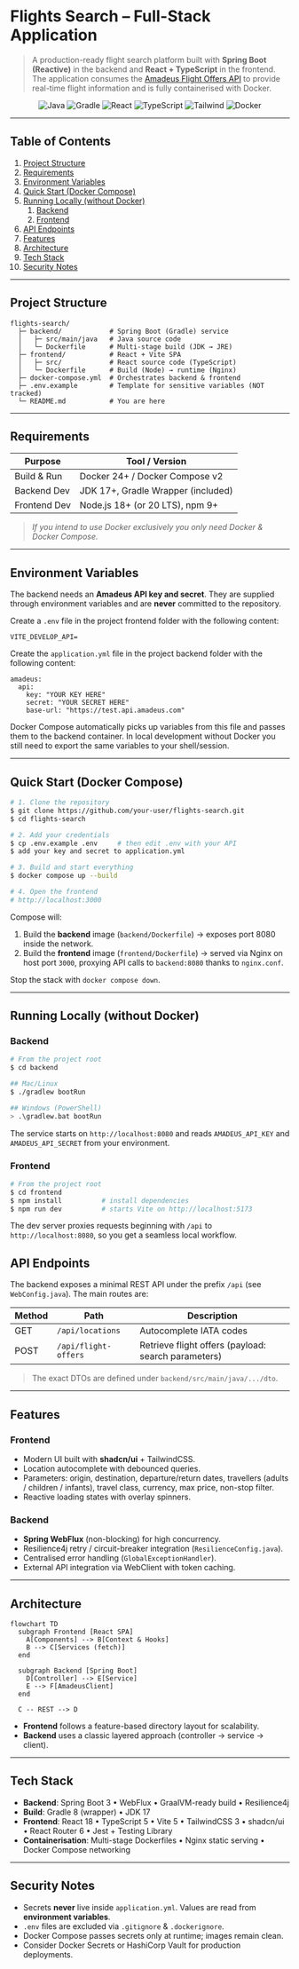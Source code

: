 # Flights Search – Full-Stack Application

> A production-ready flight search platform built with **Spring Boot (Reactive)** in the backend and **React + TypeScript** in the frontend. The application consumes the [Amadeus Flight Offers API](https://developers.amadeus.com/) to provide real-time flight information and is fully containerised with Docker.

<p align="center">
  <img alt="Java" src="https://img.shields.io/badge/Java-17-orange" />
  <img alt="Gradle" src="https://img.shields.io/badge/Gradle-8.x-important" />
  <img alt="React" src="https://img.shields.io/badge/React-18-blue" />
  <img alt="TypeScript" src="https://img.shields.io/badge/TypeScript-5-blue" />
  <img alt="Tailwind" src="https://img.shields.io/badge/TailwindCSS-3-blueviolet" />
  <img alt="Docker" src="https://img.shields.io/badge/Docker-ready-informational" />
</p>

---

## Table of Contents

1. [Project Structure](#project-structure)
2. [Requirements](#requirements)
3. [Environment Variables](#environment-variables)
4. [Quick Start (Docker Compose)](#quick-start-docker-compose)
5. [Running Locally (without Docker)](#running-locally-without-docker)
   1. [Backend](#backend)
   2. [Frontend](#frontend)
6. [API Endpoints](#api-endpoints)
7. [Features](#features)
8. [Architecture](#architecture)
9. [Tech Stack](#tech-stack)
10. [Security Notes](#security-notes)

---

## Project Structure

```
flights-search/
  ├─ backend/            # Spring Boot (Gradle) service
  │   ├─ src/main/java   # Java source code
  │   └─ Dockerfile      # Multi-stage build (JDK → JRE)
  ├─ frontend/           # React + Vite SPA
  │   ├─ src/            # React source code (TypeScript)
  │   └─ Dockerfile      # Build (Node) → runtime (Nginx)
  ├─ docker-compose.yml  # Orchestrates backend & frontend
  ├─ .env.example        # Template for sensitive variables (NOT tracked)
  └─ README.md           # You are here
```

---

## Requirements

| Purpose      | Tool / Version |
|--------------|----------------|
| Build & Run  | Docker 24+ / Docker Compose v2 |
| Backend Dev  | JDK 17+, Gradle Wrapper (included) |
| Frontend Dev | Node.js 18+ (or 20 LTS), npm 9+ |

> *If you intend to use Docker exclusively you only need Docker & Docker Compose.*

---

## Environment Variables

The backend needs an **Amadeus API key and secret**. They are supplied through environment variables and are **never** committed to the repository.

Create a `.env` file in the project frontend folder with the following content:

```dotenv
VITE_DEVELOP_API=
```

Create the `application.yml` file in the project backend folder with the following content:

```application
amadeus:
  api:
    key: "YOUR KEY HERE"
    secret: "YOUR SECRET HERE"
    base-url: "https://test.api.amadeus.com"
```

Docker Compose automatically picks up variables from this file and passes them to the backend container. In local development without Docker you still need to export the same variables to your shell/session.

---

## Quick Start (Docker Compose)

```bash
# 1. Clone the repository
$ git clone https://github.com/your-user/flights-search.git
$ cd flights-search

# 2. Add your credentials
$ cp .env.example .env     # then edit .env with your API
$ add your key and secret to application.yml

# 3. Build and start everything
$ docker compose up --build

# 4. Open the frontend
# http://localhost:3000
```

Compose will:
1. Build the **backend** image (`backend/Dockerfile`) → exposes port 8080 inside the network.
2. Build the **frontend** image (`frontend/Dockerfile`) → served via Nginx on host port `3000`, proxying API calls to `backend:8080` thanks to `nginx.conf`.

Stop the stack with `docker compose down`.

---

## Running Locally (without Docker)

### Backend

```bash
# From the project root
$ cd backend

## Mac/Linux
$ ./gradlew bootRun

## Windows (PowerShell)
> .\gradlew.bat bootRun
```

The service starts on `http://localhost:8080` and reads `AMADEUS_API_KEY` and `AMADEUS_API_SECRET` from your environment.

### Frontend

```bash
# From the project root
$ cd frontend
$ npm install          # install dependencies
$ npm run dev          # starts Vite on http://localhost:5173
```

The dev server proxies requests beginning with `/api` to `http://localhost:8080`, so you get a seamless local workflow.

## API Endpoints

The backend exposes a minimal REST API under the prefix `/api` (see `WebConfig.java`). The main routes are:

| Method | Path                    | Description                       |
|--------|-------------------------|-----------------------------------|
| GET    | `/api/locations`        | Autocomplete IATA codes           |
| POST   | `/api/flight-offers`    | Retrieve flight offers (payload: search parameters) |

> The exact DTOs are defined under `backend/src/main/java/.../dto`.

---

## Features

### Frontend
* Modern UI built with **shadcn/ui** + TailwindCSS.
* Location autocomplete with debounced queries.
* Parameters: origin, destination, departure/return dates, travellers (adults / children / infants), travel class, currency, max price, non-stop filter.
* Reactive loading states with overlay spinners.

### Backend
* **Spring WebFlux** (non-blocking) for high concurrency.
* Resilience4j retry / circuit-breaker integration (`ResilienceConfig.java`).
* Centralised error handling (`GlobalExceptionHandler`).
* External API integration via WebClient with token caching.

---

## Architecture

```mermaid
flowchart TD
  subgraph Frontend [React SPA]
    A[Components] --> B[Context & Hooks]
    B --> C[Services (fetch)]
  end

  subgraph Backend [Spring Boot]
    D[Controller] --> E[Service]
    E --> F[AmadeusClient]
  end

  C -- REST --> D
```

* **Frontend** follows a feature-based directory layout for scalability.
* **Backend** uses a classic layered approach (controller → service → client).

---

## Tech Stack

* **Backend**: Spring Boot 3 • WebFlux • GraalVM-ready build • Resilience4j
* **Build**: Gradle 8 (wrapper) • JDK 17
* **Frontend**: React 18 • TypeScript 5 • Vite 5 • TailwindCSS 3 • shadcn/ui • React Router 6 • Jest + Testing Library
* **Containerisation**: Multi-stage Dockerfiles • Nginx static serving • Docker Compose networking

---

## Security Notes

* Secrets **never** live inside `application.yml`. Values are read from **environment variables**.
* `.env` files are excluded via `.gitignore` & `.dockerignore`.
* Docker Compose passes secrets only at runtime; images remain clean.
* Consider Docker Secrets or HashiCorp Vault for production deployments.
